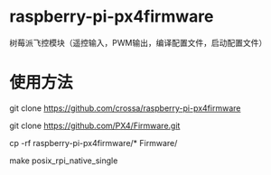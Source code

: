 # raspberry-pi-px4firmware
树莓派飞控模块（遥控输入，PWM输出，编译配置文件，启动配置文件）

# 使用方法
git clone https://github.com/crossa/raspberry-pi-px4firmware

git clone https://github.com/PX4/Firmware.git

cp -rf raspberry-pi-px4firmware/* Firmware/

make posix_rpi_native_single
